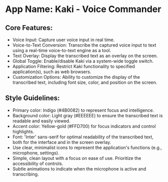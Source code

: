 # **App Name**: Kaki - Voice Commander

## Core Features:

- Voice Input: Capture user voice input in real time.
- Voice-to-Text Conversion: Transcribe the captured voice input to text using a real-time voice-to-text engine as a tool.
- Text Overlay: Display the transcribed text as an overlay on the screen.
- Global Toggle: Enable/disable Kaki via a system-wide toggle switch.
- Application Filtering: Restrict Kaki functionality to specified application(s), such as web browsers.
- Customization Options: Ability to customize the display of the transcribed text, including font size, color, and position on the screen.

## Style Guidelines:

- Primary color: Indigo (#4B0082) to represent focus and intelligence.
- Background color: Light gray (#EEEEEE) to ensure the transcribed text is readable and easily viewed.
- Accent color: Yellow-gold (#FFD700) for focus indicators and control highlights.
- Font: 'Inter' sans-serif for optimal readability of the transcribed text, both for the interface and in the screen overlay.
- Use clear, minimalist icons to represent the application's functions (e.g., microphone, settings).
- Simple, clean layout with a focus on ease of use. Prioritize the accessibility of controls.
- Subtle animations to indicate when the microphone is active and transcribing.